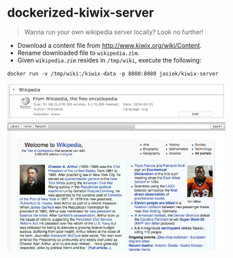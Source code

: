 dockerized-kiwix-server
=================

> Wanna run your own wikipedia server locally? Look no further!

* Download a content file from <http://www.kiwix.org/wiki/Content>.
* Rename downloaded file to `wikipedia.zim`.
* Given `wikipedia.zim` resides in `/tmp/wiki`, execute the following:

```
docker run -v /tmp/wiki:/kiwix-data -p 8080:8080 jasiek/kiwix-server
```

![wikipedia1.png](snaps/wikipedia1.png)
![wikipedia2.png](snaps/wikipedia2.png)
